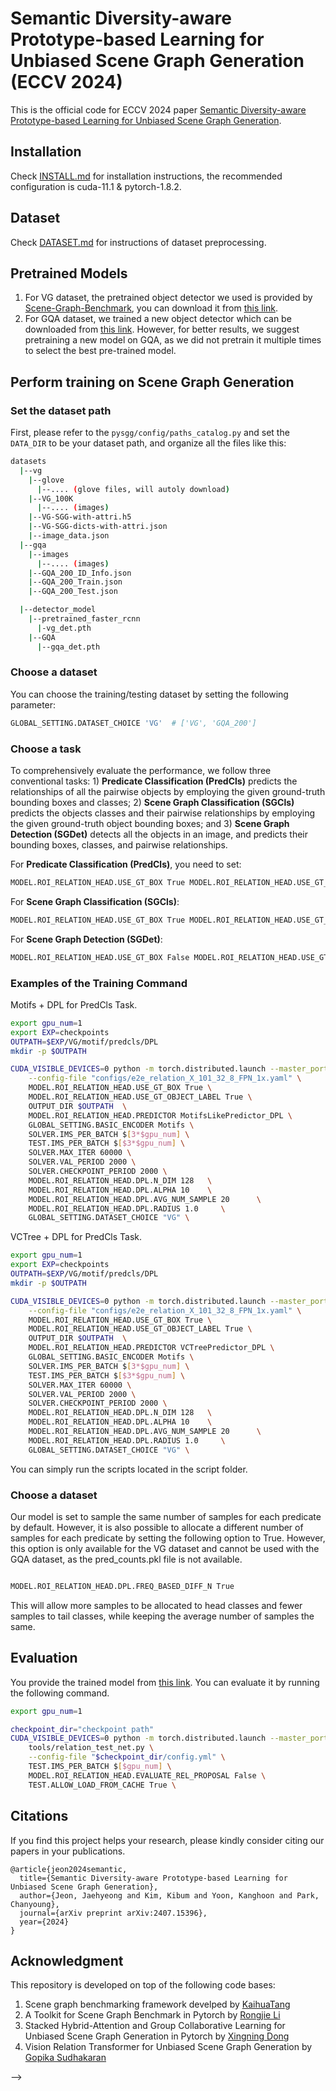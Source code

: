 # Semantic Diversity-aware Prototype-based Learning for Unbiased Scene Graph Generation (ECCV 2024)

This is the official code for ECCV 2024 paper [Semantic Diversity-aware Prototype-based Learning for Unbiased Scene Graph Generation](https://arxiv.org/abs/2407.15396).

## Installation

Check [INSTALL.md](INSTALL.md) for installation instructions, the recommended configuration is cuda-11.1 & pytorch-1.8.2.  

## Dataset

Check [DATASET.md](DATASET.md) for instructions of dataset preprocessing.


## Pretrained Models

1. For VG dataset, the pretrained object detector we used is provided by [Scene-Graph-Benchmark](https://github.com/KaihuaTang/Scene-Graph-Benchmark.pytorch), you can download it from [this link](https://shanghaitecheducn-my.sharepoint.com/:u:/g/personal/lirj2_shanghaitech_edu_cn/EQIy64T-EK9Er9y8kVCDaukB79gJwfSsEIbey9g0Xag6lg?e=wkKHJs). 
2. For GQA dataset, we trained a new object detector which can be downloaded from [this link](https://drive.google.com/drive/folders/1OS4-XOQmDZtL9Tssy1jWG-LTupBgIFEX?usp=drive_link). However, for better results, we suggest pretraining a new model on GQA, as we did not pretrain it multiple times to select the best pre-trained model.


## Perform training on Scene Graph Generation

### Set the dataset path

First, please refer to the ```pysgg/config/paths_catalog.py``` and set the ```DATA_DIR``` to be your dataset path, and organize all the files like this:
```bash
datasets
  |--vg   
    |--glove
      |--.... (glove files, will autoly download)
    |--VG_100K
      |--.... (images)
    |--VG-SGG-with-attri.h5 
    |--VG-SGG-dicts-with-attri.json
    |--image_data.json    
  |--gqa
    |--images
      |--.... (images)
    |--GQA_200_ID_Info.json
    |--GQA_200_Train.json
    |--GQA_200_Test.json

  |--detector_model
    |--pretrained_faster_rcnn
      |-vg_det.pth
    |--GQA
      |--gqa_det.pth

```

### Choose a dataset

You can choose the training/testing dataset by setting the following parameter:
``` bash
GLOBAL_SETTING.DATASET_CHOICE 'VG'  # ['VG', 'GQA_200']
```

### Choose a task

To comprehensively evaluate the performance, we follow three conventional tasks: 1) **Predicate Classification (PredCls)** predicts the relationships of all the pairwise objects by employing the given ground-truth bounding boxes and classes; 2) **Scene Graph Classification (SGCls)** predicts the objects classes and their pairwise relationships by employing the given ground-truth object bounding boxes; and 3) **Scene Graph Detection (SGDet)** detects all the objects in an image, and predicts their bounding boxes, classes, and pairwise relationships.

For **Predicate Classification (PredCls)**, you need to set:
``` bash
MODEL.ROI_RELATION_HEAD.USE_GT_BOX True MODEL.ROI_RELATION_HEAD.USE_GT_OBJECT_LABEL True
```
For **Scene Graph Classification (SGCls)**:
``` bash
MODEL.ROI_RELATION_HEAD.USE_GT_BOX True MODEL.ROI_RELATION_HEAD.USE_GT_OBJECT_LABEL False
```
For **Scene Graph Detection (SGDet)**:
``` bash
MODEL.ROI_RELATION_HEAD.USE_GT_BOX False MODEL.ROI_RELATION_HEAD.USE_GT_OBJECT_LABEL False
```

### Examples of the Training Command


Motifs + DPL for PredCls Task.
```bash
export gpu_num=1
export EXP=checkpoints
OUTPATH=$EXP/VG/motif/predcls/DPL
mkdir -p $OUTPATH

CUDA_VISIBLE_DEVICES=0 python -m torch.distributed.launch --master_port 10001 --nproc_per_node=1 \
    --config-file "configs/e2e_relation_X_101_32_8_FPN_1x.yaml" \
    MODEL.ROI_RELATION_HEAD.USE_GT_BOX True \
    MODEL.ROI_RELATION_HEAD.USE_GT_OBJECT_LABEL True \
    OUTPUT_DIR $OUTPATH  \
    MODEL.ROI_RELATION_HEAD.PREDICTOR MotifsLikePredictor_DPL \
    GLOBAL_SETTING.BASIC_ENCODER Motifs \
    SOLVER.IMS_PER_BATCH $[3*$gpu_num] \
    TEST.IMS_PER_BATCH $[$3*$gpu_num] \
    SOLVER.MAX_ITER 60000 \
    SOLVER.VAL_PERIOD 2000 \
    SOLVER.CHECKPOINT_PERIOD 2000 \
    MODEL.ROI_RELATION_HEAD.DPL.N_DIM 128   \
    MODEL.ROI_RELATION_HEAD.DPL.ALPHA 10    \
    MODEL.ROI_RELATION_HEAD.DPL.AVG_NUM_SAMPLE 20      \
    MODEL.ROI_RELATION_HEAD.DPL.RADIUS 1.0     \
    GLOBAL_SETTING.DATASET_CHOICE "VG" \
```


VCTree + DPL for PredCls Task.
```bash
export gpu_num=1
export EXP=checkpoints
OUTPATH=$EXP/VG/motif/predcls/DPL
mkdir -p $OUTPATH

CUDA_VISIBLE_DEVICES=0 python -m torch.distributed.launch --master_port 10001 --nproc_per_node=1 \
    --config-file "configs/e2e_relation_X_101_32_8_FPN_1x.yaml" \
    MODEL.ROI_RELATION_HEAD.USE_GT_BOX True \
    MODEL.ROI_RELATION_HEAD.USE_GT_OBJECT_LABEL True \
    OUTPUT_DIR $OUTPATH  \
    MODEL.ROI_RELATION_HEAD.PREDICTOR VCTreePredictor_DPL \
    GLOBAL_SETTING.BASIC_ENCODER Motifs \
    SOLVER.IMS_PER_BATCH $[3*$gpu_num] \
    TEST.IMS_PER_BATCH $[$3*$gpu_num] \
    SOLVER.MAX_ITER 60000 \
    SOLVER.VAL_PERIOD 2000 \
    SOLVER.CHECKPOINT_PERIOD 2000 \
    MODEL.ROI_RELATION_HEAD.DPL.N_DIM 128   \
    MODEL.ROI_RELATION_HEAD.DPL.ALPHA 10    \
    MODEL.ROI_RELATION_HEAD.DPL.AVG_NUM_SAMPLE 20      \
    MODEL.ROI_RELATION_HEAD.DPL.RADIUS 1.0     \
    GLOBAL_SETTING.DATASET_CHOICE "VG" \
```

You can simply run the scripts located in the script folder.

### Choose a dataset

Our model is set to sample the same number of samples for each predicate by default. However, it is also possible to allocate a different number of samples for each predicate by setting the following option to True. However, this option is only available for the VG dataset and cannot be used with the GQA dataset, as the pred_counts.pkl file is not available.
``` bash

MODEL.ROI_RELATION_HEAD.DPL.FREQ_BASED_DIFF_N True
```

This will allow more samples to be allocated to head classes and fewer samples to tail classes, while keeping the average number of samples the same.

## Evaluation

You provide the trained model from [this link](https://drive.google.com/drive/folders/1OS4-XOQmDZtL9Tssy1jWG-LTupBgIFEX?usp=drive_link). You can evaluate it by running the following command.

```bash
export gpu_num=1

checkpoint_dir="checkpoint path"
CUDA_VISIBLE_DEVICES=0 python -m torch.distributed.launch --master_port 10001 --nproc_per_node=1 \
    tools/relation_test_net.py \
    --config-file "$checkpoint_dir/config.yml" \
    TEST.IMS_PER_BATCH $[$gpu_num] \
    MODEL.ROI_RELATION_HEAD.EVALUATE_REL_PROPOSAL False \
    TEST.ALLOW_LOAD_FROM_CACHE True \
```

## Citations

If you find this project helps your research, please kindly consider citing our papers in your publications.

```
@article{jeon2024semantic,
  title={Semantic Diversity-aware Prototype-based Learning for Unbiased Scene Graph Generation},
  author={Jeon, Jaehyeong and Kim, Kibum and Yoon, Kanghoon and Park, Chanyoung},
  journal={arXiv preprint arXiv:2407.15396},
  year={2024}
}
```


## Acknowledgment
This repository is developed on top of the following code bases:

1. Scene graph benchmarking framework develped by [KaihuaTang](https://github.com/KaihuaTang/Scene-Graph-Benchmark.pytorch)
2. A Toolkit for Scene Graph Benchmark in Pytorch by [Rongjie Li](https://github.com/SHTUPLUS/PySGG)
3. Stacked Hybrid-Attention and Group Collaborative Learning for Unbiased Scene Graph Generation in Pytorch by [Xingning Dong](https://github.com/dongxingning/SHA-GCL-for-SGG)
4. Vision Relation Transformer for Unbiased Scene Graph Generation by [Gopika Sudhakaran](https://github.com/visinf/veto)

-->